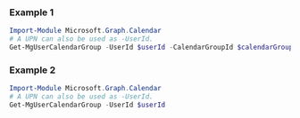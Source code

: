 ### Example 1
```powershell
Import-Module Microsoft.Graph.Calendar
# A UPN can also be used as -UserId.
Get-MgUserCalendarGroup -UserId $userId -CalendarGroupId $calendarGroupId
```
### Example 2
```powershell
Import-Module Microsoft.Graph.Calendar
# A UPN can also be used as -UserId.
Get-MgUserCalendarGroup -UserId $userId
```
